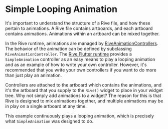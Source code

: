 # Simple Looping Animation

It's important to understand the structure of a Rive file, and how these pertain to animations. A Rive file contains artboards, and each artboard contains animations. Animations within an artboard can be mixed together.

In the Rive runtime, animations are managed by [RiveAnimationControllers](https://github.com/rive-app/rive-flutter/blob/master/lib/src/rive_core/rive_animation_controller.dart). The behavior of the animation can be defined by subclassing ```RiveAnimationController```. The [Rive Flutter runtime](https://pub.dev/packages/rive) provides a ```SimpleAnimation``` controller as an easy means to play a looping animation and as an example of how to write your own controller. However, it's recommended that you write your own controllers if you want to do more than just play an animation.

Controllers are attached to the artboard which contains the animations, and it's the artboard that you supply to the ```Rive()``` widget to place in your widget tree. Why not simply add animations to a widget? The reason for this is that Rive is designed to mix animations together, and multiple animations may be in play on a single artboard at any time.

This example continuously plays a looping animation, which is precisely what ```SimpleAnimation``` was designed to do.